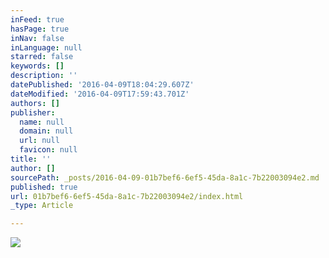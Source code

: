 ```yaml
---
inFeed: true
hasPage: true
inNav: false
inLanguage: null
starred: false
keywords: []
description: ''
datePublished: '2016-04-09T18:04:29.607Z'
dateModified: '2016-04-09T17:59:43.701Z'
authors: []
publisher:
  name: null
  domain: null
  url: null
  favicon: null
title: ''
author: []
sourcePath: _posts/2016-04-09-01b7bef6-6ef5-45da-8a1c-7b22003094e2.md
published: true
url: 01b7bef6-6ef5-45da-8a1c-7b22003094e2/index.html
_type: Article

---
```

![](https://the-grid-user-content.s3-us-west-2.amazonaws.com/3661dbb1-f30f-420f-8a93-dd7492758ac6.jpg)